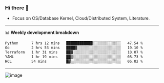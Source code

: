 ### Hi there 👋
<!-- * Daily Meditation via Leetcode/Competitive-Programming. -->
* Focus on OS/Database Kernel, Cloud/Distributed System, Literature.

-------

📊 **Weekly development breakdown**
<!--START_SECTION:waka-->

```txt
Python      7 hrs 12 mins   ████████████░░░░░░░░░░░░░   47.54 %
Go          2 hrs 53 mins   ████▓░░░░░░░░░░░░░░░░░░░░   19.10 %
Terraform   1 hr 31 mins    ██▓░░░░░░░░░░░░░░░░░░░░░░   10.07 %
YAML        1 hr 19 mins    ██▒░░░░░░░░░░░░░░░░░░░░░░   08.73 %
HCL         54 mins         █▓░░░░░░░░░░░░░░░░░░░░░░░   06.02 %
```

<!--END_SECTION:waka-->

-------

<!-- [![Leetcode Stats](https://leetcard.jacoblin.cool/hzhang413?font=Fira+Mono)](https://leetcode.com/fxrc) -->
![image](./cyberpunk-ghost-in-the-shell.gif)
<!--![image](./gis-archive.png)-->
